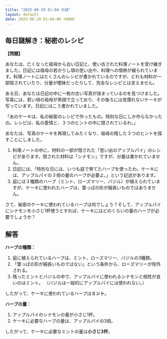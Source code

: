```yaml
---
title: "2025-06-29 01:04 の謎"
layout: default
date: 2025-06-29 01:04:00 +0900
---
```

## 毎日謎解き：秘密のレシピ

**【問題】**

あなたは、亡くなった祖母から古い日記と、使い古された料理ノートを受け継ぎました。日記には祖母の若かりし頃の思い出や、料理への情熱が綴られています。料理ノートにはたくさんのレシピが書かれているのですが、どれも材料が一部隠されていたり、分量が曖昧だったりして、完全なレシピとは言えません。

ある日、あなたは日記の中に一枚の古い写真が挟まっているのを見つけました。写真には、若い頃の祖母が笑顔で立っており、その後ろには見慣れないケーキが写っています。日記にはこう書かれていました。

「あのケーキは、私の秘密のレシピで作ったもの。特別な日にしか作らなかったの。レシピは、私の愛情と、３つのヒントの中に隠されているわ。」

あなたは、写真のケーキを再現してみたくなり、祖母の残した３つのヒントを探すことにしました。

1.  料理ノートの中に、材料の一部が隠された「思い出のアップルパイ」のレシピがあります。隠された材料は「シナモン」ですが、分量は書かれていません。
2.  日記には、「特別な日には、いつも庭で育てたハーブを使ったわ。ケーキには、アップルパイの３倍の量のハーブが必要よ。」という記述があります。
3.  庭には３種類のハーブ（ミント、ローズマリー、バジル）が植えられていますが、ケーキに使われたハーブは、葉っぱの形が細長いものではありません。

さて、秘密のケーキに使われているハーブは何でしょう？そして、アップルパイにシナモンを小さじ1杯使うとすれば、ケーキにはどのくらいの量のハーブが必要でしょうか？

## 解答

**ハーブの種類：**

1.  庭に植えられているハーブは、ミント、ローズマリー、バジルの3種類。
2.  「葉っぱの形が細長いものではない」という条件から、ローズマリーが除外される。
3.  残ったミントとバジルの中で、アップルパイに使われるシナモンと相性が良いのはミント。
    （バジルは一般的にアップルパイには使われない。）

したがって、ケーキに使われているハーブは**ミント**。

**ハーブの量：**

1.  アップルパイのシナモンの量が小さじ1杯。
2.  ケーキに必要なハーブの量は、アップルパイの3倍。

したがって、ケーキに必要なミントの量は**小さじ3杯**。
